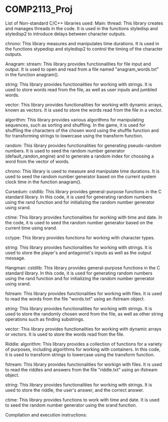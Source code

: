 # COMP2113_Proj


List of Non-standard C/C++ libraries used:
Main:
thread: This library creates and manages threads in the code. It is used in the functions styledisp and styledisp2 to introduce delays between character outputs.

chrono: This library measures and manipulates time durations. It is used in the functions stypedisp and styledisp2 to control the timing of the character outputs.


Anagram:
stream: This library provides functionalities for file input and output. It is used to open and read from a file named "anagram_words.txt" in the function anagram(). 

string: This library provides functionalities for working with strings. It is used to store words read from the file, as well as user inputs and jumbled words.

vector: This library provides functionalities for working with dynamic arrays, known as vectors. It is used to store the words read from the file in a vector.

algorithm: This library provides various algorithms for manipulating sequences, such as sorting and shuffling. In the game, it is used for shuffling the characters of the chosen word using the shuffle function and for transforming strings to lowercase using the transform function.

random: This library provides functionalities for generating pseudo-random numbers. It is used to seed the random number generator (default_randon_engine) and to generate a random index for choosing a word from the vector of words.

chrono: This library is used to measure and manipulate time durations. It is used to seed the random number generator based on the current system clock time in the function anagram().


Cursedum:
cstdlib: This library provides general-purpose functions in the C standard library. In this code, it is used for generating random numbers using the rand function and for initializing the random number generator using srand.

ctime: This library provides functionalities for working with time and date. In the code, it is used to seed the random number generator based on the current time using srand.

cctype: This library provides functions for working with character types. 

string: This library provides functionalities for working with strings. It is used to store the player's and antagonist's inputs as well as the output message.


Hangman:
cstdlib: This library provides general-purpose functions in the C standard library. In this code, it is used for generating random numbers using the rand function and for initializing the random number generator using srand.

fstream: This library provides functionalities for working with files. It is used to read the words from the file "words.txt" using an ifstream object.

string: This library provides functionalities for working with strings. It is used to store the randomly chosen word from the file, as well as other string operations such as finding substrings.

vector: This library provides functionalities for working with dynamic arrays or vectors. It is used to store the words read from the file.


Riddle:
algorithm: This library provides a collection of functions for a variety of purposes, including algorithms for working with containers. In this code, it is used to transform strings to lowercase using the transform function.

fstream: This library provides functionalities for workign with files. It is used to read the riddles and answers from the file "riddle.txt" using an ifstream object.

string: This library provides functionalities for working with strings. It is used to store the riddle, the user's answer, and the correct answer.

ctime: This library provides functions to work with time and date. It is used to seed the random number generator using the srand function.



Compilation and execution instructions:

